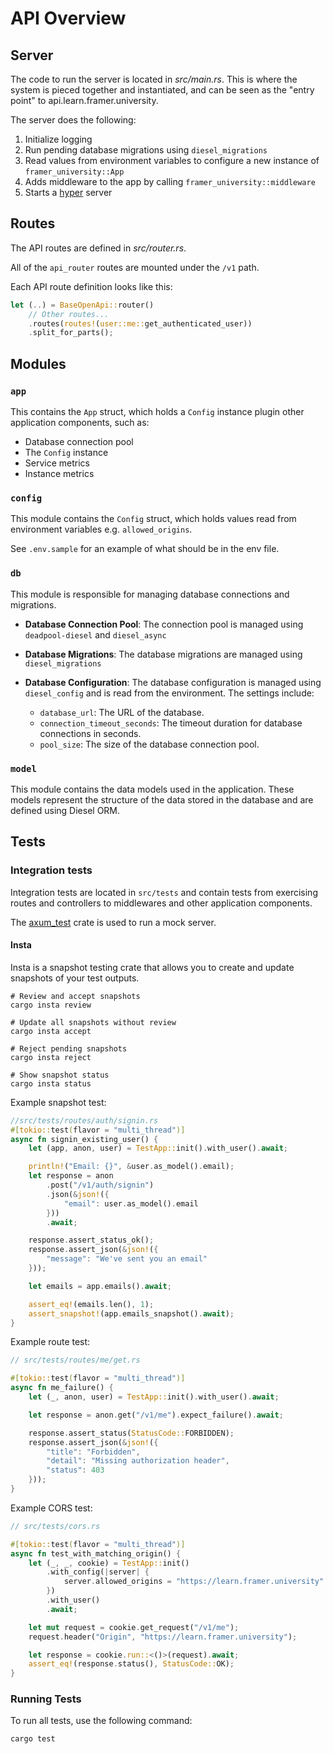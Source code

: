 # API Overview

## Server

The code to run the server is located in _src/main.rs_. This is where the system is pieced together and instantiated, and can be seen as the "entry point" to api.learn.framer.university.

The server does the following:

1. Initialize logging
2. Run pending database migrations using `diesel_migrations`
3. Read values from environment variables to configure a new instance of `framer_university::App`
4. Adds middleware to the app by calling `framer_university::middleware`
5. Starts a [hyper](https://crates.io/crates/hyper) server

## Routes

The API routes are defined in _src/router.rs_.

All of the `api_router` routes are mounted under the `/v1` path.

Each API route definition looks like this:

```rust
let (..) = BaseOpenApi::router()
    // Other routes...
    .routes(routes!(user::me::get_authenticated_user))
    .split_for_parts();
```

## Modules

### `app`

This contains the `App` struct, which holds a `Config` instance plugin other application components, such as:
- Database connection pool
- The `Config` instance
- Service metrics
- Instance metrics

### `config`

This module contains the `Config` struct, which holds values read from environment variables e.g. `allowed_origins`.

See `.env.sample` for an example of what should be in the env file.

### `db`

This module is responsible for managing database connections and migrations.

- **Database Connection Pool**: The connection pool is managed using `deadpool-diesel` and `diesel_async`
- **Database Migrations**: The database migrations are managed using `diesel_migrations`
- **Database Configuration**: The database configuration is managed using `diesel_config` and is read from the environment. The settings include:

  - `database_url`: The URL of the database.
  - `connection_timeout_seconds`: The timeout duration for database connections in seconds.
  - `pool_size`: The size of the database connection pool.

### `model`

This module contains the data models used in the application. These models represent the structure of the data stored in the database and are defined using Diesel ORM.

## Tests

### Integration tests

Integration tests are located in `src/tests` and contain tests from exercising routes and controllers to middlewares and other application components.

The [axum_test](https://docs.rs/axum-test/latest/axum_test/) crate is used to run a mock server.

#### Insta

Insta is a snapshot testing crate that allows you to create and update snapshots of your test outputs.

```
# Review and accept snapshots
cargo insta review

# Update all snapshots without review
cargo insta accept

# Reject pending snapshots
cargo insta reject

# Show snapshot status
cargo insta status
```

Example snapshot test:
```rust
//src/tests/routes/auth/signin.rs
#[tokio::test(flavor = "multi_thread")]
async fn signin_existing_user() {
    let (app, anon, user) = TestApp::init().with_user().await;

    println!("Email: {}", &user.as_model().email);
    let response = anon
        .post("/v1/auth/signin")
        .json(&json!({
            "email": user.as_model().email
        }))
        .await;

    response.assert_status_ok();
    response.assert_json(&json!({
        "message": "We've sent you an email"
    }));

    let emails = app.emails().await;

    assert_eq!(emails.len(), 1);
    assert_snapshot!(app.emails_snapshot().await);
}
```

Example route test:

```rust
// src/tests/routes/me/get.rs

#[tokio::test(flavor = "multi_thread")]
async fn me_failure() {
    let (_, anon, user) = TestApp::init().with_user().await;

    let response = anon.get("/v1/me").expect_failure().await;

    response.assert_status(StatusCode::FORBIDDEN);
    response.assert_json(&json!({
        "title": "Forbidden",
        "detail": "Missing authorization header",
        "status": 403
    }));
}
```

Example CORS test:
```rust
// src/tests/cors.rs

#[tokio::test(flavor = "multi_thread")]
async fn test_with_matching_origin() {
    let (_, _, cookie) = TestApp::init()
        .with_config(|server| {
            server.allowed_origins = "https://learn.framer.university".parse().unwrap();
        })
        .with_user()
        .await;

    let mut request = cookie.get_request("/v1/me");
    request.header("Origin", "https://learn.framer.university");

    let response = cookie.run::<()>(request).await;
    assert_eq!(response.status(), StatusCode::OK);
}
```

### Running Tests

To run all tests, use the following command:

```sh
cargo test
```

